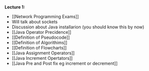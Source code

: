 **Lecture 1:**

* [[Network Programming Exams]]
* Will talk about sockets
* Discussion about Java installarion (you should know this by now)
* [[Java Operator Precidence]]
* [[Definition of Pseudocode]]
* [[Definition of Algorithims]]
* [[Definition of Flowcharts]]
* [[Java Assignment Operators]]
* [[Java Increment Opertators]]
* [[Java Pre and Post fix eg increment or decrement]]
